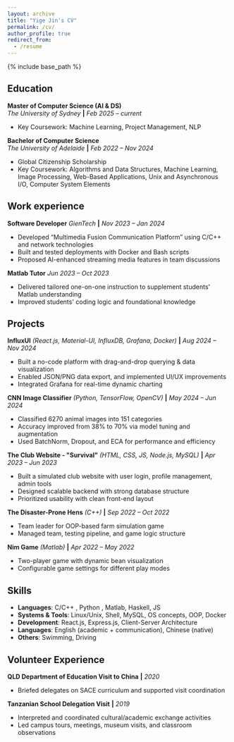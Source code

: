 ```yaml
---
layout: archive
title: "Yige Jin's CV"
permalink: /cv/
author_profile: true
redirect_from:
  - /resume
---
```


{% include base_path %}

## Education

**Master of Computer Science (AI & DS)**  
*The University of Sydney* **|** *Feb 2025 – current*

- Key Coursework: Machine Learning, Project Management, NLP

**Bachelor of Computer Science**  
*The University of Adelaide* **|** *Feb 2022 – Nov 2024*

- Global Citizenship Scholarship  
- Key Coursework: Algorithms and Data Structures, Machine Learning, Image Processing, Web-Based Applications, Unix and Asynchronous I/O, Computer System Elements


## Work experience
**Software Developer**
*GienTech* **|** *Nov 2023 – Jan 2024*  
- Developed “Multimedia Fusion Communication Platform” using C/C++ and network technologies  
- Built and tested deployments with Docker and Bash scripts  
- Proposed AI-enhanced streaming media features in team discussions  

**Matlab Tutor**
*Jun 2023 – Oct 2023*  
- Delivered tailored one-on-one instruction to supplement students' Matlab understanding  
- Improved students' coding logic and foundational knowledge
  
## Projects
**InfluxUI** *(React.js, Material-UI, InfluxDB, Grafana, Docker)*  **|** *Aug 2024 – Nov 2024*  
- Built a no-code platform with drag-and-drop querying & data visualization  
- Enabled JSON/PNG data export, and implemented UI/UX improvements  
- Integrated Grafana for real-time dynamic charting

**CNN Image Classifier** *(Python, TensorFlow, OpenCV)*  **|** *May 2024 – Jun 2024*  
- Classified 6270 animal images into 151 categories  
- Accuracy improved from 38% to 70% via model tuning and augmentation  
- Used BatchNorm, Dropout, and ECA for performance and efficiency

**The Club Website - "Survival"** *(HTML, CSS, JS, Node.js, MySQL)* **|** *Apr 2023 – Jun 2023*  
- Built a simulated club website with user login, profile management, admin tools  
- Designed scalable backend with strong database structure  
- Prioritized usability with clean front-end layout

**The Disaster-Prone Hens** *(C++)* **|** *Sep 2022 – Oct 2022*  
- Team leader for OOP-based farm simulation game  
- Managed team, testing pipeline, and game logic structure  

**Nim Game** *(Matlab)*  **|** *Apr 2022 – May 2022*  
- Two-player game with dynamic bean visualization  
- Configurable game settings for different play modes


## Skills
- **Languages**: C/C++ , Python , Matlab, Haskell, JS  
- **Systems & Tools**: Linux/Unix, Shell, MySQL, OS concepts, OOP, Docker  
- **Development**: React.js, Express.js, Client-Server Architecture  
- **Languages**: English (academic + communication), Chinese (native)  
- **Others**: Swimming, Driving

## Volunteer Experience
**QLD Department of Education Visit to China** **|**  *2020*  
- Briefed delegates on SACE curriculum and supported visit coordination  

**Tanzanian School Delegation Visit**  **|** *2019*  
- Interpreted and coordinated cultural/academic exchange activities  
- Led campus tours, meetings, museum visits, and classroom observations
